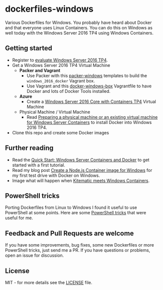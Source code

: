 # dockerfiles-windows
Various Dockerfiles for Windows. You probably have heard about Docker and that everyone uses Linux Containers. You can do this on Windows as well today with the Windows Server 2016 TP4 using Windows Containers.

## Getting started

* Register to [evaluate Windows Server 2016 TP4](https://technet.microsoft.com/de-de/evalcenter/dn781243.aspx).
* Get a Windows Server 2016 TP4 Virtual Machine
  * **Packer and Vagrant**
    * Use Packer with this [packer-windows](https://github.com/StefanScherer/packer-windows) templates to build the ` windows_2016_docker` Vagrant box.
    * Use Vagrant and this  [docker-windows-box](https://github.com/StefanScherer/docker-windows-box) Vagrantfile to have Docker and lots of Docker Tools installed.
  * **Azure**
    * Create a [Windows Server 2016 Core with Containers TP4](http://azure.microsoft.com/en/marketplace/partners/Microsoft/WindowsServer2016TechnicalPreviewwithContainers/) Virtual Machine
  * Physical Machine / Virtual Machine
    * Read [Preparing a physical machine or an existing virtual machine for Windows Server Containers](https://msdn.microsoft.com/virtualization/windowscontainers/quick_start/inplace_setup) to install Docker into Windows 2016 TP4.
* Clone this repo and create some Docker images

## Further reading
  * Read the [Quick Start: Windows Server Containers and Docker](https://msdn.microsoft.com/virtualization/windowscontainers/quick_start/manage_docker) to get started with a first tutorial.
  * Read my blog post [Create a Node.js Container image for Windows](https://stefanscherer.github.io/create-an-io-js-container-image-for-windows/) for my first test drive with Docker on Windows.
  * Image what will happen when [Kitematic meets Windows Containers](http://blog.hypriot.com/post/kitematic-meets-windows-docker/).

## PowerShell tricks
Porting Dockerfiles from Linux to Windows I found it useful to use PowerShell at some points. Here are some [PowerShell tricks](PowerShellTricks.md) that were useful for me.

## Feedback and Pull Requests are welcome
If you have some improvements, bug fixes, some new Dockerfiles or more PowerShell tricks, just send me a PR. If you have questions or problems, open an issue for discussion.

## License

MIT - for more details see the [LICENSE](./LICENSE) file.
